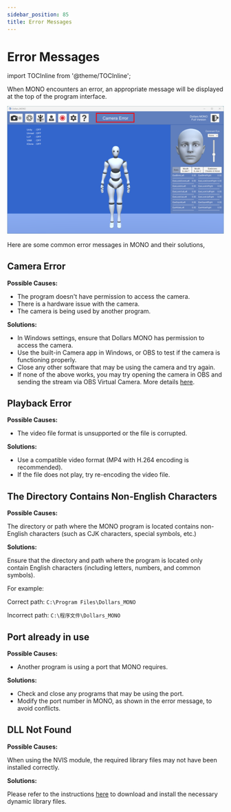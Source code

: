 ```yaml
---
sidebar_position: 85
title: Error Messages
---
```


# Error Messages

import TOCInline from '@theme/TOCInline';

<TOCInline toc={toc} />

When MONO encounters an error, an appropriate message will be displayed at the top of the program interface.

![](../img/2024_11_28_15_18_03.png)

Here are some common error messages in MONO and their solutions,

## Camera Error

**Possible Causes:**

- The program doesn't have permission to access the camera.
- There is a hardware issue with the camera.
- The camera is being used by another program.

**Solutions:**

- In Windows settings, ensure that Dollars MONO has permission to access the camera.
- Use the built-in Camera app in Windows, or OBS to test if the camera is functioning properly.
- Close any other software that may be using the camera and try again.
- If none of the above works, you may try opening the camera in OBS and sending the stream via OBS Virtual Camera. More details [here](/Dollars-MONO/virtualcam).

## Playback Error

**Possible Causes:**

- The video file format is unsupported or the file is corrupted.

**Solutions:**

- Use a compatible video format (MP4 with H.264 encoding is recommended).
- If the file does not play, try re-encoding the video file.

## The Directory Contains Non-English Characters

**Possible Causes:**

The directory or path where the MONO program is located contains non-English characters (such as CJK characters, special symbols, etc.)

**Solutions:**

Ensure that the directory and path where the program is located only contain English characters (including letters, numbers, and common symbols).

For example:

Correct path: `C:\Program Files\Dollars_MONO`

Incorrect path: `C:\程序文件\Dollars_MONO`

## Port already in use

**Possible Causes:**

- Another program is using a port that MONO requires.

**Solutions:**

- Check and close any programs that may be using the port.
- Modify the port number in MONO, as shown in the error message, to avoid conflicts.

## DLL Not Found

**Possible Causes:**

When using the NVIS module, the required library files may not have been installed correctly.

**Solutions:**

Please refer to the instructions [here](/Dollars-MONO/facialcap-module) to download and install the necessary dynamic library files.